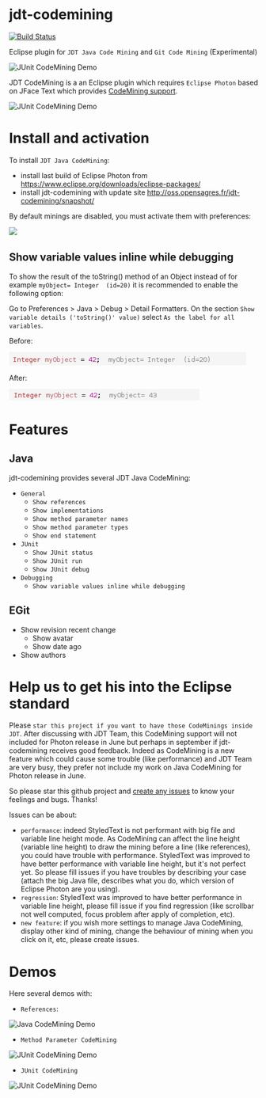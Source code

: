 # jdt-codemining

[![Build Status](https://secure.travis-ci.org/angelozerr/jdt-codemining.png)](http://travis-ci.org/angelozerr/jdt-codemining)

Eclipse plugin for `JDT Java Code Mining` and `Git Code Mining` (Experimental)

![JUnit CodeMining Demo](images/JUnitCodeMiningDemo.gif)

JDT CodeMining is a an Eclipse plugin which requires `Eclipse Photon` based on JFace Text which provides [CodeMining support](https://www.eclipse.org/eclipse/news/4.8/M5/#Platform-Dev). 

![JUnit CodeMining Demo](images/JUnitCodeMiningDemo.gif)

# Install and activation

To install `JDT Java CodeMining`:

 * install last build of Eclipse Photon from https://www.eclipse.org/downloads/eclipse-packages/
 * install jdt-codemining with update site http://oss.opensagres.fr/jdt-codemining/snapshot/

By default minings are disabled, you must activate them with preferences:

![](images/JavaCodeMiningPreferences.png)

## Show variable values inline while debugging

To show the result of the toString() method of an Object instead of for example `myObject= Integer  (id=20)` it is recommended to enable the following option:

Go to Preferences > Java > Debug > Detail Formatters. On the section `Show variable details ('toString()' value)` select `As the label for all variables`.

Before:

![JUnit CodeMining Debugging ToString() Before](images/JavaCodeMiningDebuggingToStringBefore.png)

After:

![JUnit CodeMining Debugging ToString() After](images/JavaCodeMiningDebuggingToStringAfter.png)

# Features

## Java

jdt-codemining provides several JDT Java CodeMining:

 * `General`
   * `Show references`
   * `Show implementations`
   * `Show method parameter names`
   * `Show method parameter types`
   * `Show end statement`
 * `JUnit`   
   * `Show JUnit status`
   * `Show JUnit run`
   * `Show JUnit debug`
* `Debugging`
   * `Show variable values inline while debugging`


## EGit
 * Show revision recent change
 	* Show avatar
 	* Show date ago
 * Show authors


# Help us to get his into the Eclipse standard

Please `star this project if you want to have those CodeMinings inside JDT`. After discussing with JDT Team, this CodeMining support will not included for Photon release in June but perhaps in september if jdt-codemining receives good feedback. Indeed as CodeMining is a new feature which could cause some trouble (like performance) and JDT Team are very busy, they prefer not include my work on Java CodeMining for Photon release in June.  
 
So please star this github project and [create any issues](https://github.com/angelozerr/jdt-codemining/issues) to know your feelings and bugs. Thanks!

Issues can be about:

 * `performance`: indeed StyledText is not performant with big file and variable line height mode. As CodeMining can affect the line height (variable line height) to draw the mining before a line (like references), you could have trouble with performance. StyledText was improved to have better performance with variable line height, but it's not perfect yet. So please fill issues if you have troubles by describing your case (attach the big Java file, describes what you do, which version of Eclipse Photon are you using).
 * `regression`: StyledText was improved to have better performance in variable line height, please fill issue if you find regression (like scrollbar not well computed, focus problem after apply of completion, etc).
 * `new feature`: if you wish more settings to manage Java CodeMining, display other kind of mining, change the behaviour of mining when you click on it, etc, please create issues.


# Demos 
 
Here several demos with:

 * `References`:
  
![Java CodeMining Demo](images/JavaCodeMiningDemo.gif)

 * `Method Parameter CodeMining`
 
![JUnit CodeMining Demo](images/JavaCodeMiningParameterDemo.gif)

 * `JUnit CodeMining`
 
![JUnit CodeMining Demo](images/JUnitCodeMiningDemo.gif)